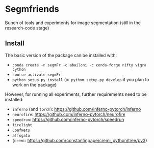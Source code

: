 # Segmfriends
Bunch of tools and experiments for image segmentation (still in the research-code stage)


## Install
The basic version of the package can be installed with:

- `conda create -n segmFr -c abailoni -c conda-forge nifty vigra cython`
- `source activate segmFr`
- `python setup.py install` (or `python setup.py develop` if you plan to work on the package)


However, for running all experiments, further requirements need to be installed:
- `inferno` (and `torch`): https://github.com/inferno-pytorch/inferno
- `neurofire`: https://github.com/inferno-pytorch/neurofire
- `speedrun`: https://github.com/inferno-pytorch/speedrun
- `firelight`
- `ConfNets`
- `affogato`
- (`cremi`: https://github.com/constantinpape/cremi_python/tree/py3)
